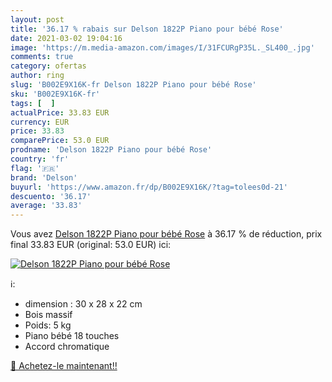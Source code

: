 ```yaml
---
layout: post
title: '36.17 % rabais sur Delson 1822P Piano pour bébé Rose'
date: 2021-03-02 19:04:16
image: 'https://m.media-amazon.com/images/I/31FCURgP35L._SL400_.jpg'
comments: true
category: ofertas
author: ring
slug: 'B002E9X16K-fr Delson 1822P Piano pour bébé Rose'
sku: 'B002E9X16K-fr'
tags: [  ]
actualPrice: 33.83 EUR
currency: EUR
price: 33.83
comparePrice: 53.0 EUR
prodname: 'Delson 1822P Piano pour bébé Rose'
country: 'fr'
flag: '🇫🇷'
brand: 'Delson'
buyurl: 'https://www.amazon.fr/dp/B002E9X16K/?tag=tolees0d-21'
descuento: '36.17'
average: '33.83'
---
```


Vous avez [Delson 1822P Piano pour bébé Rose](https://www.amazon.fr/dp/B002E9X16K/?tag=tolees0d-21)  à  36.17 % de réduction, prix final  33.83 EUR (original: 53.0 EUR) ici:

[![Delson 1822P Piano pour bébé Rose](https://m.media-amazon.com/images/I/31FCURgP35L._SL400_.jpg)](https://www.amazon.fr/dp/B002E9X16K/?tag=tolees0d-21)

ℹ️:

- dimension : 30 x 28 x 22 cm
- Bois massif
- Poids: 5 kg
- Piano bébé 18 touches
- Accord chromatique

[🛒 Achetez-le maintenant!!](https://www.amazon.fr/dp/B002E9X16K/?tag=tolees0d-21)

